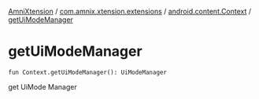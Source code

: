 [AmniXtension](../../index.md) / [com.amnix.xtension.extensions](../index.md) / [android.content.Context](index.md) / [getUiModeManager](./get-ui-mode-manager.md)

# getUiModeManager

`fun Context.getUiModeManager(): UiModeManager`

get UiMode Manager

